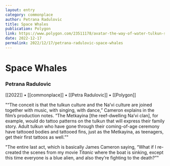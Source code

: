 ```yaml
---
layout: entry
category: commonplace
author: Petrana Radulovic
title: Space Whales
publication: Polygon
link: https://www.polygon.com/23511178/avatar-the-way-of-water-tulkun-space-whale-tattoos
date: 2022-12-17
permalink: 2022/12/17/petrana-radulovic-space-whales
---
```


# Space Whales

### Petrana Radulovic

[[2022]] • [[commonplace]] • [[Petra Radulovic]] • [[Polygon]]

"“The conceit is that the tulkun culture and the Na’vi culture are joined together with music, with singing, with dance,” Cameron explains in the film’s production notes. “The Metkayina [the reef-dwelling Na’vi clan], for example, would do tattoo patterns on the tulkun that will express their family story. Adult tulkun who have gone through their coming-of-age ceremony have tattooed bodies and tattooed fins, just as the Metkayina, as teenagers, get their first tattoos as well.”"

"The entire last act, which is basically James Cameron saying, “What if I re-created the scenes from my movie *Titanic* where the boat is sinking, except this time everyone is a blue alien, and also they’re fighting to the death?”"
